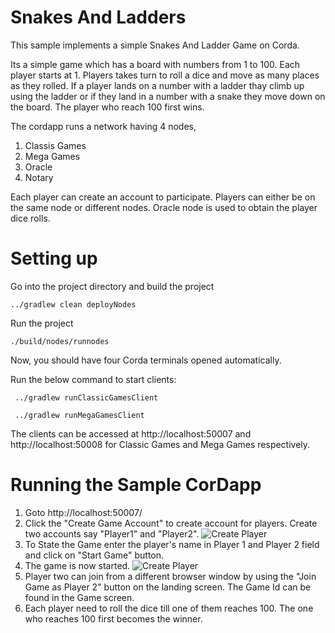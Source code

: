 # Snakes And Ladders

This sample implements a simple Snakes And Ladder Game on Corda.

Its a simple game which has a board with numbers from 1 to 100. Each player starts at 1. 
Players takes turn to roll a dice and move as many places as they rolled. If a player lands on a number 
with a ladder thay climb up using the ladder or if they land in a number with a snake they move down on the board.
The player who reach 100 first wins.

The cordapp runs  a network having 4 nodes, 
1. Classis Games
2. Mega Games
3. Oracle
4. Notary

Each player can create an account to participate. Players can either be on the same node or different nodes. 
Oracle node is used to obtain the player dice rolls.

# Setting up
Go into the project directory and build the project
```
../gradlew clean deployNodes
```
Run the project
```
./build/nodes/runnodes
```

Now, you should have four Corda terminals opened automatically.

Run the below command to start clients:

``` ../gradlew runClassicGamesClient```

``` ../gradlew runMegaGamesClient```

The clients can be accessed at http://localhost:50007 and http://localhost:50008 for Classic Games and Mega Games respectively.

# Running the Sample CorDapp

1. Goto http://localhost:50007/
2. Click the "Create Game Account" to create account for players. Create two accounts say "Player1" and "Player2".
    ![Create Player](./snaps/Create_Player.png)
3. To State the Game enter the player's name in Player 1 and Player 2 field and click on "Start Game" button.
4. The game is now started.
    ![Create Player](./snaps/game.png)
5. Player two can join from a different browser window by using the "Join Game as Player 2" button on the landing screen.
   The Game Id can be found in the Game screen.
6. Each player need to roll the dice till one of them reaches 100. The one who reaches 100 first becomes the winner.   




